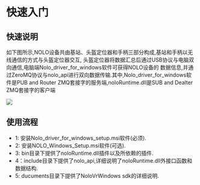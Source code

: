 
# 快速入门
## 快速说明
如下图所示,NOLO设备共由基站、头盔定位器和手柄三部分构成,基站和手柄以无线通信的方式与头盔定位器交互,
头盔定位器将数据汇总后通过USB协议与电脑双向通信,电脑端Nolo_driver_for_windows软件可获得NOLO设备的
数据信息,并通过ZeroMQ协议与nolo_api进行双向数据传输.其中,Nolo_driver_for_windows软件是PUB and
Router ZMQ套接字的服务端,noloRuntime.dll是SUB and Dealter ZMQ套接字的客户端
<div><img src="./startmessage.PNG"></div>  

## 使用流程
* 1: 安装Nolo_driver_for_windows_setup.msi软件(必须).  
* 2: 安装NOLO_Windows_Setup.msi软件(可选).
* 3: bin目录下提供了noloRuntime.dll插件以及所依赖的插件. 
* 4：include目录下提供了nolo_api,详细说明了noloRuntime.dll外接口函数和数据结构.
* 5: ducuments目录下提供了NoloVrWindows sdk的详细说明.
 
  

